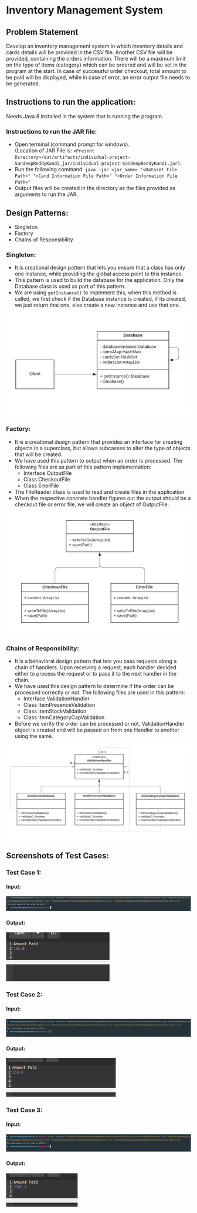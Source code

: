 # Inventory Management System

## Problem Statement
Develop an inventory management system in which inventory details and cards details will be provided in the CSV file. Another CSV file will be provided, containing the orders information. There will be a maximum limit on the type of items (category) which can be ordered and will be set in the program at the start. In case of successful order checkout, total amount to be paid will be displayed, while in case of error, an error output file needs to be generated.

## Instructions to run the application:

Needs Java 8 installed in the system that is running the program.

### Instructions to run the JAR file:
- Open terminal (command prompt for windows). <br>(Location of JAR File is: `<Present Directory>/out/artifacts/individual-project-SandeepReddyKandi_jar/individual-project-SandeepReddyKandi.jar)`.
- Run the following command:
  `java -jar <jar_name> "<Dataset File Path>" "<Card Information File Path>" "<Order Information File Path>"` <br>
- Output files will be created in the directory as the files provided as arguments to run the JAR.

## Design Patterns:
- Singleton
- Factory
- Chains of Responsibility

### Singleton:
- It is creational design pattern that lets you ensure that a class has only one instance, while providing the global access point to this instance.
- This pattern is used to build the database for the application. Only the Database class is used as part of this pattern.
- We are using `getInstance()` to implement this, when this method is called, we first check if the Database instance is created, if its created, we just return that one, else create a new instance and use that one.

![](Documents/Singleton.png)

### Factory:
- It is a creational design pattern that provides an interface for creating objects in a superclass, but allows subcasses to alter the type of objects that will be created.
- We have used this pattern to output when an order is processed. The following files are as part of this pattern implementation:
    - Interface OutputFile
    - Class CheckoutFile
    - Class ErrorFile
- The FileReader class is used to read and create files in the application.
- When the respective concrete handler figures out the output should be a checkout file or error file, we will create an object of OutputFile.

![](Documents/Factory.png)

### Chains of Responsibility:
- It is a behavioral design pattern that lets you pass requests along a chain of handlers. Upon receiving a request, each handler decided either to process the request or to pass it to the next handler in the chain.
- We have used this design pattern to determine if the order can be processed correctly or not. The following files are used in this pattern:
    - Interface ValidationHandler
    - Class ItemPresenceValidation
    - Class ItemStockValidation
    - Class ItemCategoryCapValidation
- Before we verify the order can be processed or not, ValidationHandler object is created and will be passed on from one Handler to another using the same.

![](Documents/ChainsOfResponsibility.png)

## Screenshots of Test Cases:

### Test Case 1:

#### Input:

![](Documents/order-input-1.png)

#### Output:

![](Documents/order-output-1.png)

### Test Case 2:

#### Input:

![](Documents/order-input-2.png)

#### Output:

![](Documents/order-output-2.png)


### Test Case 3:

#### Input:

![](Documents/order-input-3.png)

#### Output:

![](Documents/order-output-3.png)

